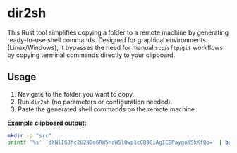 # dir2sh

This Rust tool simplifies copying a folder to a remote machine by generating ready-to-use shell commands. Designed for graphical environments (Linux/Windows), it bypasses the need for manual `scp`/`sftp`/`git` workflows by copying terminal commands directly to your clipboard.  

## Usage

1. Navigate to the folder you want to copy.  
2. Run `dir2sh` (no parameters or configuration needed).  
3. Paste the generated shell commands on the remote machine.  

**Example clipboard output:**
```bash
mkdir -p "src"
printf '%s' 'dXNlIGJhc2U2NDo6RW5naW5lOwp1cCB9CiAgICBPaygoKSkKfQo=' | base64 -d > "src/main.rs"
```
